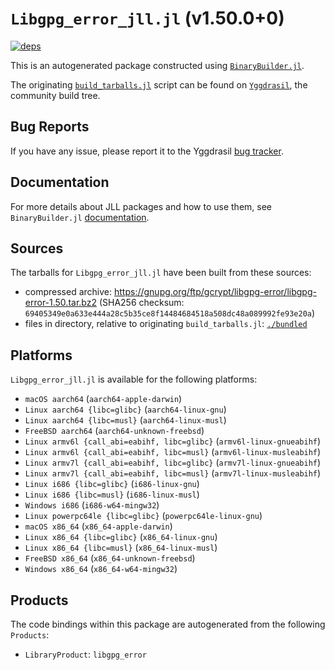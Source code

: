 # `Libgpg_error_jll.jl` (v1.50.0+0)

[![deps](https://juliahub.com/docs/Libgpg_error_jll/deps.svg)](https://juliahub.com/ui/Packages/General/Libgpg_error_jll/)

This is an autogenerated package constructed using [`BinaryBuilder.jl`](https://github.com/JuliaPackaging/BinaryBuilder.jl).

The originating [`build_tarballs.jl`](https://github.com/JuliaPackaging/Yggdrasil/blob/7445c757e986479e867d0b54c6ac4359e701bfe2/L/Libgpg_error/build_tarballs.jl) script can be found on [`Yggdrasil`](https://github.com/JuliaPackaging/Yggdrasil/), the community build tree.

## Bug Reports

If you have any issue, please report it to the Yggdrasil [bug tracker](https://github.com/JuliaPackaging/Yggdrasil/issues).

## Documentation

For more details about JLL packages and how to use them, see `BinaryBuilder.jl` [documentation](https://docs.binarybuilder.org/stable/jll/).

## Sources

The tarballs for `Libgpg_error_jll.jl` have been built from these sources:

* compressed archive: https://gnupg.org/ftp/gcrypt/libgpg-error/libgpg-error-1.50.tar.bz2 (SHA256 checksum: `69405349e0a633e444a28c5b35ce8f14484684518a508dc48a089992fe93e20a`)
* files in directory, relative to originating `build_tarballs.jl`: [`./bundled`](https://github.com/JuliaPackaging/Yggdrasil/tree/7445c757e986479e867d0b54c6ac4359e701bfe2/L/Libgpg_error/bundled)

## Platforms

`Libgpg_error_jll.jl` is available for the following platforms:

* `macOS aarch64` (`aarch64-apple-darwin`)
* `Linux aarch64 {libc=glibc}` (`aarch64-linux-gnu`)
* `Linux aarch64 {libc=musl}` (`aarch64-linux-musl`)
* `FreeBSD aarch64` (`aarch64-unknown-freebsd`)
* `Linux armv6l {call_abi=eabihf, libc=glibc}` (`armv6l-linux-gnueabihf`)
* `Linux armv6l {call_abi=eabihf, libc=musl}` (`armv6l-linux-musleabihf`)
* `Linux armv7l {call_abi=eabihf, libc=glibc}` (`armv7l-linux-gnueabihf`)
* `Linux armv7l {call_abi=eabihf, libc=musl}` (`armv7l-linux-musleabihf`)
* `Linux i686 {libc=glibc}` (`i686-linux-gnu`)
* `Linux i686 {libc=musl}` (`i686-linux-musl`)
* `Windows i686` (`i686-w64-mingw32`)
* `Linux powerpc64le {libc=glibc}` (`powerpc64le-linux-gnu`)
* `macOS x86_64` (`x86_64-apple-darwin`)
* `Linux x86_64 {libc=glibc}` (`x86_64-linux-gnu`)
* `Linux x86_64 {libc=musl}` (`x86_64-linux-musl`)
* `FreeBSD x86_64` (`x86_64-unknown-freebsd`)
* `Windows x86_64` (`x86_64-w64-mingw32`)

## Products

The code bindings within this package are autogenerated from the following `Products`:

* `LibraryProduct`: `libgpg_error`
